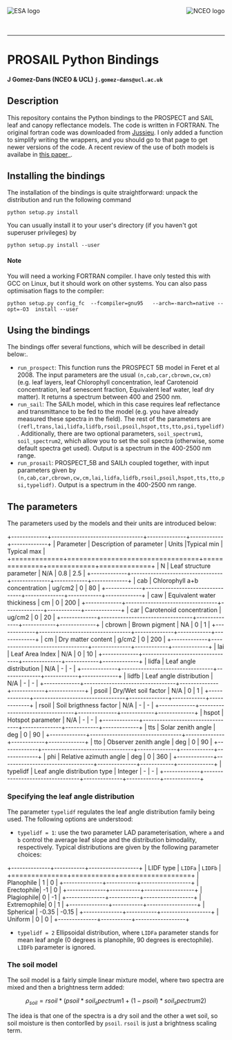 <img src="http://www.nceo.ac.uk/images/NCEO_logo_lrg.jpg" scale=50% alt="NCEO logo" align="right" />
<img src="http://www.esa.int/esalogo/images/logotype/img_colorlogo_darkblue.gif" scale=20% alt="ESA logo" align="left" />

<br/>
<br/>
<br/>

---

# PROSAIL Python Bindings

#### J Gomez-Dans (NCEO & UCL) ``j.gomez-dans@ucl.ac.uk``


## Description

This repository contains the Python bindings to the PROSPECT and SAIL leaf and 
canopy reflectance models. The code is written in FORTRAN. The original fortran
code was downloaded from [Jussieu](http://teledetection.ipgp.jussieu.fr/prosail/). 
I only added a function to simplify writing the wrappers, and you should go to
that page to get newer versions of the code. A recent review of the use of both
models is availabe in [this paper](http://webdocs.dow.wur.nl/internet/grs/Workshops/Environmental_Applications_Imaging_Spectroscopy/12_Jacquemoud_Prospect/IEEE_Jacquemoud_PROSPECT.pdf)_.


## Installing the bindings

The installation of the bindings is quite straightforward: unpack the distribution
and run the following command   

    python setup.py install
    
You can usually install it to your user's directory (if you haven't got superuser
privileges) by 

    python setup.py install --user
    
#### **Note**

    
You will need a working FORTRAN compiler. I have only tested this with GCC on Linux, but it should work on other systems. You can also pass optimisation flags to the compiler: 
    
    python setup.py config_fc  --fcompiler=gnu95   --arch=-march=native --opt=-O3  install --user
    
## Using the bindings

The bindings offer several functions, which will be described in detail below:.

* ``run_prospect``: This function runs the PROSPECT 5B model in Feret et al 2008. The input parameters are the usual ``(n,cab,car,cbrown,cw,cm)`` (e.g. leaf layers, leaf Chlorophyll concentration, leaf Carotenoid concentration, leaf senescent fraction, Equivalent leaf water, leaf dry matter). It returns a spectrum between 400 and 2500 nm.
* ``run_sail``:  The SAILh model, which in this case requires leaf reflectance and transmittance to be fed to the model (e.g. you have already measured these spectra in the field). The rest of the parameters are ``(refl,trans,lai,lidfa,lidfb,rsoil,psoil,hspot,tts,tto,psi,typelidf)``. Additionally, there are two optional parameters, ``soil_spectrum1``, ``soil_spectrum2``, which allow you to set the soil spectra (otherwise, some default spectra get used). Output is a spectrum in the 400-2500 nm range.
* ``run_prosail``: PROSPECT_5B and SAILh coupled together, with input parameters given by ``(n,cab,car,cbrown,cw,cm,lai,lidfa,lidfb,rsoil,psoil,hspot,tts,tto,psi,typelidf)``. Output is a spectrum in the 400-2500 nm range.


## The parameters

The parameters used by the models and their units are introduced below:

+-------------+---------------------------------+--------------+------------+-------------+
| Parameter   | Description of parameter        | Units        |Typical min | Typical max |
+=============+=================================+==============+============+=============+
|   N         | Leaf structure parameter        | N/A          | 0.8        | 2.5         |
+-------------+---------------------------------+--------------+------------+-------------+
|  cab        | Chlorophyll a+b concentration   | ug/cm2       | 0          | 80          |
+-------------+---------------------------------+--------------+------------+-------------+
|  caw        | Equivalent water thickiness     | cm           | 0          | 200         |
+-------------+---------------------------------+--------------+------------+-------------+
|  car        | Carotenoid concentration        | ug/cm2       | 0          | 20          |
+-------------+---------------------------------+--------------+------------+-------------+
|  cbrown     | Brown pigment                   | NA           | 0          | 1           |
+-------------+---------------------------------+--------------+------------+-------------+
|  cm         | Dry matter content              | g/cm2        | 0          | 200         |
+-------------+---------------------------------+--------------+------------+-------------+
|  lai        | Leaf Area Index                 | N/A          | 0          | 10          |
+-------------+---------------------------------+--------------+------------+-------------+
|  lidfa      | Leaf angle distribution         | N/A          | -          | -           |
+-------------+---------------------------------+--------------+------------+-------------+
|  lidfb      | Leaf angle distribution         | N/A          | -          | -           |
+-------------+---------------------------------+--------------+------------+-------------+
|  psoil      | Dry/Wet soil factor             | N/A          | 0          | 1           |
+-------------+---------------------------------+--------------+------------+-------------+
|  rsoil      | Soil brigthness factor          | N/A          | -          | -           |
+-------------+---------------------------------+--------------+------------+-------------+
|  hspot      | Hotspot parameter               | N/A          | -          | -           |
+-------------+---------------------------------+--------------+------------+-------------+
|  tts        | Solar zenith angle              | deg          | 0          | 90          |
+-------------+---------------------------------+--------------+------------+-------------+
|  tto        | Observer zenith angle           | deg          | 0          | 90          |
+-------------+---------------------------------+--------------+------------+-------------+
|  phi        | Relative azimuth angle          | deg          | 0          | 360         |
+-------------+---------------------------------+--------------+------------+-------------+
| typelidf    | Leaf angle distribution type    | Integer      | -          | -           |
+-------------+---------------------------------+--------------+------------+-------------+

### Specifying the leaf angle distribution

The parameter ``typelidf`` regulates the leaf angle distribution family being used. The following options are understood:

* ``typelidf = 1``: use the two parameter LAD parameterisation, where ``a`` and ``b`` control the average leaf slope and the distribution bimodality, respectively. Typical distributions
are given by the following parameter  choices:

+--------------+-----------+------------------+
| LIDF type    | ``LIDFa`` |  ``LIDFb``       |
+==============+===========+==================+
| Planophile   |    1      |  0               |
+--------------+-----------+------------------+
|   Erectophile|    -1     |   0              |
+--------------+-----------+------------------+
|   Plagiophile|     0     |  -1              |
+--------------+-----------+------------------+
|  Extremophile|    0      |  1               |
+--------------+-----------+------------------+
|   Spherical  |    -0.35  |  -0.15           |
+--------------+-----------+------------------+
|   Uniform    |     0     |   0              |
+--------------+-----------+------------------+

* ``typelidf = 2`` Ellipsoidal distribution, where ``LIDFa`` parameter stands for mean leaf angle (0 degrees is planophile, 90 degrees is erectophile). ``LIDFb`` parameter is ignored.
   
### The soil model

The soil model is a fairly simple linear mixture model, where two spectra are mixed and then a brightness term added:

$$
\rho_{soil} = rsoil*(psoil*soil_spectrum1+(1-psoil)*soil_spectrum2)
$$

The idea is that one of the spectra is a dry soil and the other a wet soil, so soil moisture is then contorlled by ``psoil``. ``rsoil`` is just a brightness scaling term.


